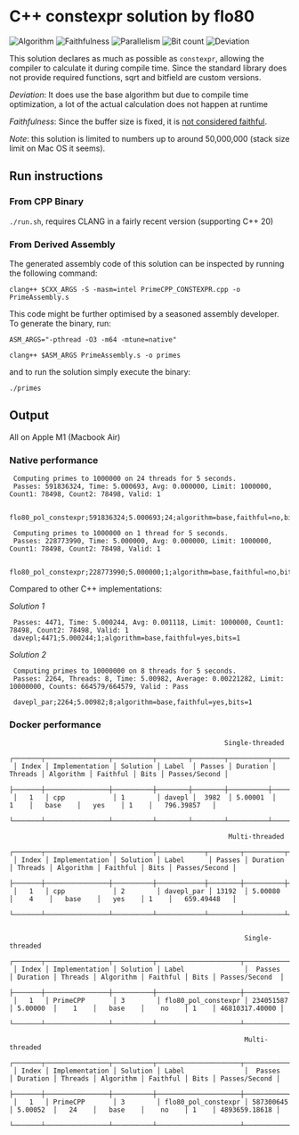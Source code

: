 # C++ constexpr solution by flo80

![Algorithm](https://img.shields.io/badge/Algorithm-base-green)
![Faithfulness](https://img.shields.io/badge/Faithful-no-yellowgreen)
![Parallelism](https://img.shields.io/badge/Parallel-yes-green)
![Bit count](https://img.shields.io/badge/Bits-1-green)
![Deviation](https://img.shields.io/badge/Deviation-compile%20time-blue)

This solution declares as much as possible as `constexpr`, allowing the compiler to calculate it during compile time.
Since the standard library does not provide required functions, sqrt and bitfield are custom versions.

*Deviation*: It does use the base algorithm but due to compile time optimization, a lot of the actual calculation does not happen at runtime

*Faithfulness*: Since the buffer size is fixed, it is [not considered faithful](https://github.com/PlummersSoftwareLLC/Primes/pull/274).

*Note*: this solution is limited to numbers up to around 50,000,000 (stack size limit on Mac OS it seems).

## Run instructions
### From CPP Binary

`./run.sh`, requires CLANG in a fairly recent version (supporting C++ 20)

### From Derived Assembly

The generated assembly code of this solution can be inspected by running the following command:

```shell
clang++ $CXX_ARGS -S -masm=intel PrimeCPP_CONSTEXPR.cpp -o PrimeAssembly.s
```

This code might be further optimised by a seasoned assembly developer. To generate the binary, run:

```shell
ASM_ARGS="-pthread -O3 -m64 -mtune=native"

clang++ $ASM_ARGS PrimeAssembly.s -o primes
```

and to run the solution simply execute the binary:

```shell
./primes
```

## Output

All on Apple M1 (Macbook Air)

### Native performance

     Computing primes to 1000000 on 24 threads for 5 seconds.
     Passes: 591836324, Time: 5.000693, Avg: 0.000000, Limit: 1000000, Count1: 78498, Count2: 78498, Valid: 1

     flo80_pol_constexpr;591836324;5.000693;24;algorithm=base,faithful=no,bits=1

     Computing primes to 1000000 on 1 thread for 5 seconds.
     Passes: 228773990, Time: 5.000000, Avg: 0.000000, Limit: 1000000, Count1: 78498, Count2: 78498, Valid: 1

     flo80_pol_constexpr;228773990;5.000000;1;algorithm=base,faithful=no,bits=1

Compared to other C++ implementations:

*Solution 1*

     Passes: 4471, Time: 5.000244, Avg: 0.001118, Limit: 1000000, Count1: 78498, Count2: 78498, Valid: 1
     davepl;4471;5.000244;1;algorithm=base,faithful=yes,bits=1

*Solution 2*

     Computing primes to 10000000 on 8 threads for 5 seconds.
     Passes: 2264, Threads: 8, Time: 5.00982, Average: 0.00221282, Limit: 10000000, Counts: 664579/664579, Valid : Pass

     davepl_par;2264;5.00982;8;algorithm=base,faithful=yes,bits=1

### Docker performance

                                                          Single-threaded
     ┌───────┬────────────────┬──────────┬────────┬────────┬──────────┬─────────┬───────────┬──────────┬──────┬───────────────┐
     │ Index │ Implementation │ Solution │ Label  │ Passes │ Duration │ Threads │ Algorithm │ Faithful │ Bits │ Passes/Second │
     ├───────┼────────────────┼──────────┼────────┼────────┼──────────┼─────────┼───────────┼──────────┼──────┼───────────────┤
     │   1   │ cpp            │ 1        │ davepl │  3982  │ 5.00001  │    1    │   base    │   yes    │ 1    │   796.39857   │
     └───────┴────────────────┴──────────┴────────┴────────┴──────────┴─────────┴───────────┴──────────┴──────┴───────────────┘

                                                           Multi-threaded
     ┌───────┬────────────────┬──────────┬────────────┬────────┬──────────┬─────────┬───────────┬──────────┬──────┬───────────────┐
     │ Index │ Implementation │ Solution │ Label      │ Passes │ Duration │ Threads │ Algorithm │ Faithful │ Bits │ Passes/Second │
     ├───────┼────────────────┼──────────┼────────────┼────────┼──────────┼─────────┼───────────┼──────────┼──────┼───────────────┤
     │   1   │ cpp            │ 2        │ davepl_par │ 13192  │ 5.00080  │    4    │   base    │   yes    │ 1    │   659.49448   │
     └───────┴────────────────┴──────────┴────────────┴────────┴──────────┴─────────┴───────────┴──────────┴──────┴───────────────┘


                                                               Single-threaded
     ┌───────┬────────────────┬──────────┬─────────────────────┬───────────┬──────────┬─────────┬───────────┬──────────┬──────┬────────────────┐
     │ Index │ Implementation │ Solution │ Label               │  Passes   │ Duration │ Threads │ Algorithm │ Faithful │ Bits │ Passes/Second  │
     ├───────┼────────────────┼──────────┼─────────────────────┼───────────┼──────────┼─────────┼───────────┼──────────┼──────┼────────────────┤
     │   1   │ PrimeCPP       │ 3        │ flo80_pol_constexpr │ 234051587 │ 5.00000  │    1    │   base    │    no    │ 1    │ 46810317.40000 │
     └───────┴────────────────┴──────────┴─────────────────────┴───────────┴──────────┴─────────┴───────────┴──────────┴──────┴────────────────┘

                                                               Multi-threaded
     ┌───────┬────────────────┬──────────┬─────────────────────┬───────────┬──────────┬─────────┬───────────┬──────────┬──────┬───────────────┐
     │ Index │ Implementation │ Solution │ Label               │  Passes   │ Duration │ Threads │ Algorithm │ Faithful │ Bits │ Passes/Second │
     ├───────┼────────────────┼──────────┼─────────────────────┼───────────┼──────────┼─────────┼───────────┼──────────┼──────┼───────────────┤
     │   1   │ PrimeCPP       │ 3        │ flo80_pol_constexpr │ 587300645 │ 5.00052  │   24    │   base    │    no    │ 1    │ 4893659.18618 │
     └───────┴────────────────┴──────────┴─────────────────────┴───────────┴──────────┴─────────┴───────────┴──────────┴──────┴───────────────┘